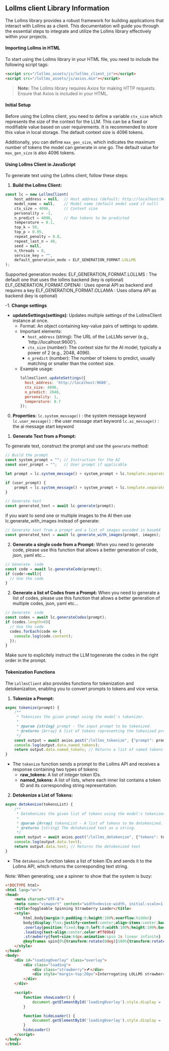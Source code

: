 ## Lollms client Library Information

The Lollms library provides a robust framework for building applications that interact with Lollms as a client. This documentation will guide you through the essential steps to integrate and utilize the Lollms library effectively within your projects.


#### Importing Lollms in HTML

To start using the Lollms library in your HTML file, you need to include the following script tags:

```html
<script src="/lollms_assets/js/lollms_client_js"></script>
<script src="/lollms_assets/js/axios.min"></script>
```

> **Note:** The Lollms library requires Axios for making HTTP requests. Ensure that Axios is included in your HTML.

#### Initial Setup

Before using the Lollms client, you need to define a variable `ctx_size` which represents the size of the context for the LLM. This can be a fixed or modifiable value based on user requirements. It is recommended to store this value in local storage. The default context size is 4096 tokens.

Additionally, you can define `max_gen_size`, which indicates the maximum number of tokens the model can generate in one go. The default value for `max_gen_size` is also 4096 tokens.

#### Using Lollms Client in JavaScript

To generate text using the Lollms client, follow these steps:

1. **Build the Lollms Client:**

```javascript
const lc = new LollmsClient(
    host_address = null,  // Host address (default: http://localhost:9600 if null)
    model_name = null,    // Model name (default model used if null)
    ctx_size = 4096,      // Context size
    personality = -1,
    n_predict = 4096,     // Max tokens to be predicted
    temperature = 0.1,
    top_k = 50,
    top_p = 0.95,
    repeat_penalty = 0.8,
    repeat_last_n = 40,
    seed = null,
    n_threads = 8,
    service_key = "",
    default_generation_mode = ELF_GENERATION_FORMAT.LOLLMS
);
```
Supported generation modes:
ELF_GENERATION_FORMAT.LOLLMS : The default one that uses the lollms backend (key is optional)
ELF_GENERATION_FORMAT.OPENAI : Uses openai API as backend and requires a key
ELF_GENERATION_FORMAT.OLLAMA : Uses ollama API as backend (key is optional)

-1. **Change settings**
- **updateSettings(settings)**: Updates multiple settings of the LollmsClient instance at once.
  - Format: An object containing key-value pairs of settings to update.
  - Important elements:
    - `host_address` (string): The URL of the LoLLMs server (e.g., 'http://localhost:9600').
    - `ctx_size` (number): The context size for the AI model, typically a power of 2 (e.g., 2048, 4096).
    - `n_predict` (number): The number of tokens to predict, usually matching or smaller than the context size.
  - Example usage:
    ```javascript
    lollmsClient.updateSettings({
      host_address: 'http://localhost:9600',
      ctx_size: 4096,
      n_predict: 2048,
      personality: 1,
      temperature: 0.7
    });
    ```


0. **Properties:**
`lc.system_message()` : the system message keyword 
`lc.user_message()` : the user message start keyword 
`lc.ai_message()` : the ai message start keyword 

1. **Generate Text from a Prompt:**

To generate text, construct the prompt and use the `generate` method:

```javascript
// Build the prompt
const system_prompt = ""; // Instruction for the AI
const user_prompt = "";   // User prompt if applicable

let prompt = lc.system_message() + system_prompt + lc.template.separator_template + lc.ai_message();

if (user_prompt) {
    prompt = lc.system_message() + system_prompt + lc.template.separator_template + lc.user_message() + user_prompt + lc.template.separator_template + lc.ai_message();
}

// Generate text
const generated_text = await lc.generate(prompt);
```
if you want to send one or multiple images to the AI then use lc.generate_with_images instead of generate:
```javascript
// Generate text from a prompt and a list of images encoded in base64
const generated_text = await lc.generate_with_images(prompt, images);
```

2. **Generate a single code from a Prompt:**
When you need to generate code, please use this function that allows a better generation of code, json, yaml etc...
```javascript
// Generate  code
const code = await lc.generateCode(prompt);
if (code!=null){
  // Use the code
}
```

2. **Generate a list of Codes from a Prompt:**
When you need to generate a list of codes, please use this function that allows a better generation of multiple codes, json, yaml etc...
```javascript
// Generate  code
const codes = await lc.generateCodes(prompt);
if (codes.length>0){
  // Use the code
  codes.forEach(code => {
    console.log(code.content);
  });
}
```
Make sure to explicitely instruct the LLM togenerate the codes in the right order in the prompt.
#### Tokenization Functions

The `LollmsClient` also provides functions for tokenization and detokenization, enabling you to convert prompts to tokens and vice versa.

1. **Tokenize a Prompt:**

```javascript
async tokenize(prompt) {
    /**
     * Tokenizes the given prompt using the model's tokenizer.
     *
     * @param {string} prompt - The input prompt to be tokenized.
     * @returns {Array} A list of tokens representing the tokenized prompt.
     */
    const output = await axios.post("/lollms_tokenize", {"prompt": prompt});
    console.log(output.data.named_tokens);
    return output.data.named_tokens; // Returns a list of named tokens
}
```

- The `tokenize` function sends a prompt to the Lollms API and receives a response containing two types of tokens:
  - **raw_tokens:** A list of integer token IDs.
  - **named_tokens:** A list of lists, where each inner list contains a token ID and its corresponding string representation.

2. **Detokenize a List of Tokens:**

```javascript
async detokenize(tokensList) {
    /**
     * Detokenizes the given list of tokens using the model's tokenizer.
     *
     * @param {Array} tokensList - A list of tokens to be detokenized.
     * @returns {string} The detokenized text as a string.
     */
    const output = await axios.post("/lollms_detokenize", {"tokens": tokensList});
    console.log(output.data.text);
    return output.data.text; // Returns the detokenized text
}
```

- The `detokenize` function takes a list of token IDs and sends it to the Lollms API, which returns the corresponding text string.


Note:
When generating, use a spinner to show that the system is buzy:
```html
<!DOCTYPE html>
<html lang="en">
<head>
    <meta charset="UTF-8">
    <meta name="viewport" content="width=device-width, initial-scale=1.0">
    <title>Toggleable Spinning Strawberry Loader</title>
    <style>
        html,body{margin:0;padding:0;height:100%;overflow:hidden}
        body{display:flex;justify-content:center;align-items:center;background:#fff;font-family:sans-serif}
        .overlay{position:fixed;top:0;left:0;width:100%;height:100%;background:rgba(255,255,255,0.8);display:none;justify-content:center;align-items:center}
        .loading{text-align:center;color:#ff69b4}
        .strawberry{font-size:64px;animation:spin 2s linear infinite}
        @keyframes spin{0%{transform:rotate(0deg)}100%{transform:rotate(-360deg)}}
    </style>
</head>
<body>
    <div id="loadingOverlay" class="overlay">
        <div class="loading">
            <div class="strawberry">🪶</div>
            <div style="margin-top:20px">Interrogating LOLLMS strawberry...</div>
        </div>
    </div>

    <script>
        function showLoader() {
            document.getElementById('loadingOverlay').style.display = 'flex';
        }

        function hideLoader() {
            document.getElementById('loadingOverlay').style.display = 'none';
        }
        hideLoader()
    </script>
</body>
</html>
```
